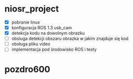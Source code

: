 # niosr_project
- [x] pobranie linux
- [x] konfiguracja ROS 1.3 usb_cam
- [x] detekcja kodu na dowolnym obrazku
- [ ] obsluga detekcji obszaru obrazka w jakim znajduje się kod
- [ ] obsługa pliku video
- [ ] implementacja pod środowisko ROS i testy

# pozdro600
